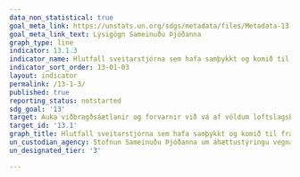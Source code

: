 ```yaml
---
data_non_statistical: true
goal_meta_link: https://unstats.un.org/sdgs/metadata/files/Metadata-13-01-03.pdf
goal_meta_link_text: Lýsigögn Sameinuðu Þjóðanna
graph_type: line
indicator: 13.1.3
indicator_name: Hlutfall sveitarstjórna sem hafa samþykkt og komið til framkvæmda staðbundnum áætlunum um að draga úr áhrifum hamfara í samræmi við innlendar áætlanir um það.
indicator_sort_order: 13-01-03
layout: indicator
permalink: /13-1-3/
published: true
reporting_status: notstarted
sdg_goal: '13'
target: Auka viðbragðsáætlanir og forvarnir við vá af völdum loftslagsbreytinga og náttúruhamfara alls staðar í heiminum.
target_id: '13.1'
graph_title: Hlutfall sveitarstjórna sem hafa samþykkt og komið til framkvæmda staðbundnum áætlunum um að draga úr áhrifum hamfara í samræmi við innlendar áætlanir um það.
un_custodian_agency: Stofnun Sameinuðu Þjóðanna um áhættustýringu vegna náttúruhamfara (UNISDR)
un_designated_tier: '3'

---
```

